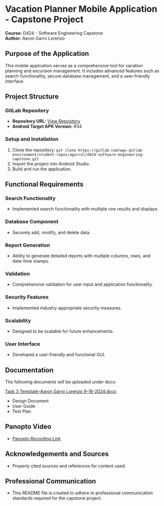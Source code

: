 # Vacation Planner Mobile Application - Capstone Project

**Course:** D424 - Software Engineering Capstone  
**Author:** Aaron Garro Lorenzo

## Purpose of the Application

This mobile application serves as a comprehensive tool for vacation planning and excursion management. It includes advanced features such as search functionality, secure database management, and a user-friendly interface.

## Project Structure

### GitLab Repository

- **Repository URL:** [View Repository](https://gitlab.com/wgu-gitlab-environment/student-repos/agarrol/d424-software-engineering-capstone/-/tree/task3_development)
- **Android Target APK Version:** #34

### Setup and Installation

1. Clone the repository: `git clone https://gitlab.com/wgu-gitlab-environment/student-repos/agarrol/d424-software-engineering-capstone.git`
2. Import the project into Android Studio.
3. Build and run the application.

## Functional Requirements

### Search Functionality
- Implemented search functionality with multiple row results and displays.

### Database Component
- Securely add, modify, and delete data.

### Report Generation
- Ability to generate detailed reports with multiple columns, rows, and date-time stamps.

### Validation
- Comprehensive validation for user input and application functionality.

### Security Features
- Implemented industry-appropriate security measures.

### Scalability
- Designed to be scalable for future enhancements.

### User Interface
- Developed a user-friendly and functional GUI.

## Documentation
The following documents will be uploaded under docs:

[Task 3 Template-Aaron Garro Lorenzo 9-16-2024.docx](docs%2FTask%203%20Template-Aaron%20Garro%20Lorenzo%209-16-2024.docx)
- Design Document
- User Guide
- Test Plan


## Panopto Video

- [Panopto Recording Link](link-to-panopto-recording)

## Acknowledgements and Sources

- Properly cited sources and references for content used.

## Professional Communication

- This README file is created to adhere to professional communication standards required for the capstone project.
